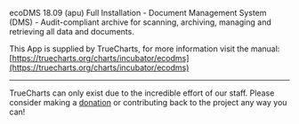 ecoDMS 18.09 (apu) Full Installation - Document Management System (DMS) - Audit-compliant archive for scanning, archiving, managing and retrieving all data and documents.

This App is supplied by TrueCharts, for more information visit the manual: [https://truecharts.org/charts/incubator/ecodms](https://truecharts.org/charts/incubator/ecodms)

---

TrueCharts can only exist due to the incredible effort of our staff.
Please consider making a [donation](https://truecharts.org/about/sponsor) or contributing back to the project any way you can!
